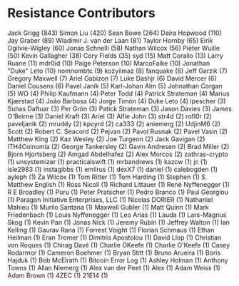 Resistance Contributors
==================

Jack Grigg (843)
Simon Liu (420)
Sean Bowe (264)
Daira Hopwood (110)
Jay Graber (89)
Wladimir J. van der Laan (81)
Taylor Hornby (65)
Eirik Ogilvie-Wigley (60)
Jonas Schnelli (58)
Nathan Wilcox (56)
Pieter Wuille (50)
Kevin Gallagher (38)
Cory Fields (35)
syd (15)
Matt Corallo (13)
Larry Ruane (11)
mdr0id (10)
Paige Peterson (10)
MarcoFalke (10)
Jonathan "Duke" Leto (10)
nomnombtc (9)
kozyilmaz (8)
fanquake (8)
Jeff Garzik (7)
Gregory Maxwell (7)
Ariel Gabizon (7)
Luke Dashjr (6)
David Mercer (6)
Daniel Cousens (6)
Pavel Janík (5)
Karl-Johan Alm (5)
Johnathan Corgan (5)
WO (4)
Philip Kaufmann (4)
Peter Todd (4)
Patrick Strateman (4)
Marius Kjærstad (4)
João Barbosa (4)
Jorge Timón (4)
Duke Leto (4)
lpescher (3)
Suhas Daftuar (3)
Per Grön (3)
Patick Strateman (3)
Jason Davies (3)
James O'Beirne (3)
Daniel Kraft (3)
Ariel (3)
Alfie John (3)
str4d (2)
rofl0r (2)
paveljanik (2)
mruddy (2)
kpcyrd (2)
ca333 (2)
aniemerg (2)
UdjinM6 (2)
Scott (2)
Robert C. Seacord (2)
Pejvan (2)
Pavol Rusnak (2)
Pavel Vasin (2)
Matthew King (2)
Kaz Wesley (2)
Joe Turgeon (2)
Jack Gavigan (2)
ITH4Coinomia (2)
George Tankersley (2)
Gavin Andresen (2)
Brad Miller (2)
Bjorn Hjortsberg (2)
Amgad Abdelhafez (2)
Alex Morcos (2)
zathras-crypto (1)
unsystemizer (1)
practicalswift (1)
mrbandrews (1)
kazcw (1)
jc (1)
isle2983 (1)
instagibbs (1)
emilrus (1)
dexX7 (1)
daniel (1)
calebogden (1)
ayleph (1)
Za Wilcox (1)
Tom Ritter (1)
Tom Harding (1)
Stephen (1)
S. Matthew English (1)
Ross Nicoll (1)
Richard Littauer (1)
René Nyffenegger (1)
R E Broadley (1)
Puru (1)
Peter Pratscher (1)
Pedro Branco (1)
Paul Georgiou (1)
Paragon Initiative Enterprises, LLC (1)
Nicolas DORIER (1)
Nathaniel Mahieu (1)
Murilo Santana (1)
Maxwell Gubler (1)
Matt Quinn (1)
Mark Friedenbach (1)
Louis Nyffenegger (1)
Leo Arias (1)
Lauda (1)
Lars-Magnus Skog (1)
Kevin Pan (1)
Jonas Nick (1)
Jeremy Rubin (1)
Jeffrey Walton (1)
Ian Kelling (1)
Gaurav Rana (1)
Forrest Voight (1)
Florian Schmaus (1)
Ethan Heilman (1)
Eran Tromer (1)
Dimitris Apostolou (1)
David Llop (1)
Christian von Roques (1)
Chirag Davé (1)
Charlie OKeefe (1)
Charlie O'Keefe (1)
Casey Rodarmor (1)
Cameron Boehmer (1)
Bryan Stitt (1)
Bruno Arueira (1)
Boris Hajduk (1)
Bob McElrath (1)
Bitcoin Error Log (1)
Ashley Holman (1)
Anthony Towns (1)
Allan Niemerg (1)
Alex van der Peet (1)
Alex (1)
Adam Weiss (1)
Adam Brown (1)
4ZEC (1)
21E14 (1)
